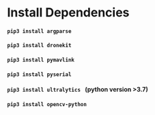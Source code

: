 # **Install Dependencies**
#### ``` pip3 install argparse ```
#### ```pip3 install dronekit ```
#### ```pip3 install pymavlink```
#### ```pip3 install pyserial```
#### ```pip3 install ultralytics ``` (python version >3.7)
#### ```pip3 install opencv-python```

